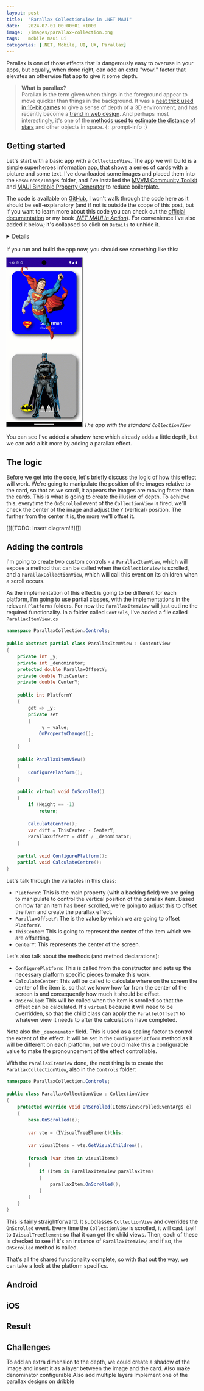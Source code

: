 ```yaml
---
layout: post
title:  "Parallax CollectionView in .NET MAUI"
date:   2024-07-01 00:00:01 +1000
image:  /images/parallax-collection.png
tags:   mobile maui ui
categories: [.NET, Mobile, UI, UX, Parallax]
---
```


Parallax is one of those effects that is dangerously easy to overuse in your apps, but equally, when done right, can add an extra "wow!" factor that elevates an otherwise flat app to give it some depth.

> **What is parallax?**<br/> Parallax is the term given when things in the foreground appear to move quicker than things in the background. It was a [neat trick used in 16-bit games](https://www.youtube.com/watch?v=FIqpX4L5w2c) to give a sense of depth of a 3D environment, and has recently become a [trend in web design](https://www.wix.com/blog/what-is-parallax-scrolling-explained-with-examples). And perhaps most interestingly, it's one of the [methods used to estimate the distance of stars](https://lco.global/spacebook/distance/parallax-and-distance-measurement/) and other objects in space.
{: .prompt-info :}

## Getting started

Let's start with a basic app with a `CollectionView`. The app we will build is a simple superheroes information app, that shows a series of cards with a picture and some text. I've downloaded some images and placed them into the `Resources/Images` folder, and I've installed the [MVVM Community Toolkit](https://learn.microsoft.com/dotnet/communitytoolkit/mvvm/) and [MAUI Bindable Property Generator](https://github.com/rrmanzano/maui-bindableproperty-generator) to reduce boilerplate.

The code is available on [GitHub](https://github.com/matt-goldman/parallax-collection), I won't walk through the code here as it should be self-explanatory (and if not is outside the scope of this post, but if you want to learn more about this code you can check out the [official documentation](https://dotnet.microsoft.com/en-us/apps/maui) or my book [_.NET MAUI in Action_](https://www.manning.com/books/dot-net-maui-in-action?utm_source=goforgoldman&utm_medium=affiliate&utm_campaign=book_goldman_dot_5_10_22&a_aid=goforgoldman&a_bid=38933097)). For convenience I've also added it below; it's collapsed so click on `Details` to unhide it.

<details>


```xml
<?xml version="1.0" encoding="utf-8" ?>
<ContentPage xmlns="http://schemas.microsoft.com/dotnet/2021/maui"
            xmlns:x="http://schemas.microsoft.com/winfx/2009/xaml"
            xmlns:vm="clr-namespace:ParallaxCollection.ViewModels;assembly=ParallaxCollection"
            x:DataType="vm:MainViewModel"
            x:Class="ParallaxCollection.MainPage">
    <Grid>
        <CollectionView ItemsSource="{Binding Heroes}"
                                    VerticalOptions="Center"
                                    x:Name="HeroesCollection">
            <CollectionView.ItemsLayout>
                <LinearItemsLayout ItemSpacing="50"
                            Orientation="Vertical"></LinearItemsLayout>
            </CollectionView.ItemsLayout>
            <CollectionView.ItemTemplate>
                <DataTemplate x:DataType="vm:HeroCardViewModel">
                    <controls:HeroCard Background="{Binding Background}"
                                HeroName="{Binding Name}"
                                SecretIdentity="{Binding SecretIdentity}"
                                HeroImage="{Binding HeroImage}"
                                HeroLogo="{Binding LogoImage}"/>
                </DataTemplate>
            </CollectionView.ItemTemplate>
        </CollectionView>
    </Grid>
</ContentPage>
```
{: file="MainPage.xaml }

It's just got a simple binding in the code behind:

```csharp
using ParallaxCollection.ViewModels;

namespace ParallaxCollection;

public partial class MainPage : ContentPage
{
    private MainViewModel _viewModel;

    public MainPage()
    {
        InitializeComponent();
        _viewModel = new MainViewModel();
        BindingContext = _viewModel;
    }
}
```
{: file="MainPage.xaml }

The ViewModel contains the collection of heroes and a method to seed the collection:

```csharp
using System.Collections.ObjectModel;
using CommunityToolkit.Mvvm.ComponentModel;
using ParallaxCollection.Models;

namespace ParallaxCollection.ViewModels;

public partial class MainViewModel : ObservableObject
{
    public MainViewModel()
    {
        SeedHeroes();
    }
    
    public ObservableCollection<HeroCardViewModel> Heroes { get; set; } = new();
    
    private void SeedHeroes()
    {
        foreach (var hero in _heroes)
        {
            Heroes.Add(new HeroCardViewModel(hero));
        }
    }
    
    private List<Hero> _heroes { get; set; } = new()
    {
        new Hero()
        {
            Name = "Superman",
            SecretIdentity = "Clark Kent",
            HeroImage = "superman.png",
            LogoImage = "superman_logo.png",
            Background = Colors.Blue
        },
        new Hero()
        {
            Name = "Batman",
            SecretIdentity = "Bruce Wayne",
            HeroImage = "batman.png",
            LogoImage = "batman_logo.png",
            Background = Colors.DarkGray
        },
        new Hero()
        {
            Name = "Wonder Woman",
            SecretIdentity = "Diana Prince",
            HeroImage = "wonderwoman.png",
            LogoImage = "wonderwoman_logo.png",
            Background = Colors.Gold
        },
        new Hero()
        {
            Name = "The Flash",
            SecretIdentity = "Barry Allen",
            HeroImage = "theflash.png",
            LogoImage = "theflash_logo.png",
            Background = Colors.Red
        },
        new Hero()
        {
            Name = "Green Lantern",
            SecretIdentity = "Hal Jordan",
            HeroImage = "greenlantern.png",
            LogoImage = "greenlantern_logo.png",
            Background = Colors.Green
        },
        new Hero()
        {
            Name = "Shazam",
            SecretIdentity = "Billy Batson",
            HeroImage = "shazam.png",
            LogoImage = "shazam_logo.png",
            Background = Colors.Red
        }
    };
}
```
{: file="ViewModels/MainViewModel.cs }

You can see that it's using a `HeroCardViewModel` and a `Hero` model.

```csharp
using ParallaxCollection.Models;

namespace ParallaxCollection.ViewModels;

public class HeroCardViewModel(Hero hero)
{
    public string Name { get; set; } = hero.Name;
    public string SecretIdentity { get; set; } = hero.SecretIdentity;
    public string HeroImage { get; set; } = hero.HeroImage;
    public string LogoImage { get; set; } = hero.LogoImage;
    public Color Background { get; set; } = hero.Background;
}
```
{: file="ViewModels/HeroCardViewModel.cs }

And the hero model itself.

```csharp
namespace ParallaxCollection.Models;

public class Hero
{
    public string Name { get; set; }
    public string SecretIdentity { get; set; }
    public string HeroImage { get; set; }
    public string LogoImage { get; set; }
    public Color Background { get; set; }
}
```
{: file="Models/Hero.cs }

Finally the `HeroCard` view itself which is used as the data template in the collection:

```xml
<?xml version="1.0" encoding="utf-8" ?>

<ContentView x:Class="ParallaxCollection.Controls.HeroCard"
            xmlns="http://schemas.microsoft.com/dotnet/2021/maui"
            xmlns:x="http://schemas.microsoft.com/winfx/2009/xaml">
    <Grid>
        <Border x:Name="Card"
                Margin="30"
                StrokeShape="RoundRectangle 30">
            <Border.Shadow>
                <Shadow Brush="Black"
                        Offset="20,20"
                        Radius="40"
                        Opacity="0.8" />
            </Border.Shadow>
            <Grid Padding="20"
                    ColumnDefinitions="2*,3*"
                    RowDefinitions="4*,*">

                <Image x:Name="HeroLogoImage"
                        Grid.Row="1"
                        Grid.Column="0"
                        VerticalOptions="Center"
                        WidthRequest="75">
                    <Image.Shadow>
                        <Shadow Brush="Black"
                                Offset="20,20"
                                Radius="40"
                                Opacity="0.8" />
                    </Image.Shadow>
                </Image>

                <VerticalStackLayout Grid.Row="1"
                                        Grid.Column="1"
                                        VerticalOptions="Center">
                    <Label x:Name="HeroNameLabel"
                            Margin="10,0,0,0"
                            FontAttributes="Bold"
                            FontSize="Title"
                            TextColor="White" />

                    <Label x:Name="SecretIdentityLabel"
                            Margin="10,0,0,0"
                            FontSize="Body"
                            TextColor="White" />
                </VerticalStackLayout>
            </Grid>
        </Border>
        
        <Image x:Name="HeroImageImage"
                VerticalOptions="Center"
                HorizontalOptions="Center"
                Aspect="AspectFit"
                HeightRequest="400" />
    </Grid>
</ContentView>
```
{: file="Controls/HeroCard.xaml }

```csharp
using Maui.BindableProperty.Generator.Core;

namespace ParallaxCollection.Controls;

public partial class HeroCard : ContentView
{
    public HeroCard()
    {
        InitializeComponent();
        BindingContext = this;
    }

    [AutoBindable(OnChanged = nameof(heroNameChanged))]
    private string heroName;
    private void heroNameChanged(string value)
    {
        HeroNameLabel.Text = value;
    }

    [AutoBindable(OnChanged = nameof(secretIdentityChanged))]
    private string secretIdentity;
    private void secretIdentityChanged(string value)
    {
        SecretIdentityLabel.Text = value;
    }

    [AutoBindable(OnChanged = nameof(heroLogoChanged))]
    private string heroLogo;
    private void heroLogoChanged(string value)
    {
        HeroLogoImage.Source = value;
    }

    [AutoBindable(OnChanged = nameof(heroImageChanged))]
    private string heroImage;
    private void heroImageChanged(string value)
    {
        HeroImageImage.Source = value;
    }

    [AutoBindable(OnChanged = nameof(backgroundChanged))]
    private Color background;
    private void backgroundChanged(Color value)
    {
        Card.Stroke = new SolidColorBrush(value);
        Card.BackgroundColor = value;
    }
}
```
{: file="Controls/HeroCard.xaml.cs }

</details>

<br/>
If you run and build the app now, you should see something like this:

![The app with a standard `CollectionView`](/images/parallax-collection-basic.gif)
_The app with the standard `CollectionView`_

You can see I've added a shadow here which already adds a little depth, but we can add a bit more by adding a parallax effect.

## The logic

Before we get into the code, let's briefly discuss the logic of how this effect will work. We're going to manipulate the position of the images relative to the card, so that as we scroll, it appears the images are moving faster than the cards. This is what is going to create the illusion of depth. To achieve this, everytime the `OnScrolled` event of the `CollectionView` is fired, we'll check the center of the image and adjust the `Y` (vertical) position. The further from the center it is, the more we'll offset it.

[[[[TODO: Insert diagram!!!]]]]

## Adding the controls

I'm going to create two custom controls - a `ParallaxItemView`, which will expose a method that can be called when the `CollectionView` is scrolled, and a `ParallaxCollectionView`, which will call this event on its children when a scroll occurs.

As the implementation of this effect is going to be different for each platform, I'm going to use partial classes, with the implementations in the relevant `Platforms` folders. For now the `ParallaxItemView` will just outline the required functionality. In a folder called `Controls`, I've added a file called `ParallaxItemView.cs`

```csharp
namespace ParallaxCollection.Controls;

public abstract partial class ParallaxItemView : ContentView
{
    private int _y;
    private int _denominator;
    protected double ParallaxOffsetY;
    private double ThisCenter;
    private double CenterY;

    public int PlatformY
    {
        get => _y;
        private set
        {
            _y = value;
            OnPropertyChanged();
        }
    }

    public ParallaxItemView()
    {
        ConfigurePlatform();
    }

    public virtual void OnScrolled()
    {
        if (Height == -1)
            return;

        CalculateCentre();
        var diff = ThisCenter - CenterY;
        ParallaxOffsetY = diff / _denominator;
    }

    partial void ConfigurePlatform();
    partial void CalculateCentre();
}
```

Let's talk through the variables in this class:

* `PlatformY`: This is the main property (with a backing field) we are going to manipulate to control the vertical position of the parallax item. Based on how far an item has been scrolled, we're going to adjust this to offset the item and create the parallax effect.
* `ParallaxOffsetY`: The is the value by which we are going to offset `PlatformY`.
* `ThisCenter`: This is going to represent the center of the item which we are offsetting.
* `CenterY`: This represents the center of the screen.

Let's also talk about the methods (and method declarations):

* `ConfigurePlatform`: This is called from the constructor and sets up the necessary platform specific pieces to make this work.
* `CalculateCenter`: This will be called to calculate where on the screen the center of the item is, so that we know how far from the center of the screen is and consequently how much it should be offset.
* `OnScrolled`: This will be called when the item is scrolled so that the offset can be calculated. It's `virtual` because it will need to be overridden, so that the child class can apply the `ParallelOffsetY` to whatever view it needs to after the calculations have completed.

Note also the `_denominator` field. This is used as a scaling factor to control the extent of the effect. It will be set in the `ConfigurePlatform` method as it will be different on each platform, but we could make this a configurable value to make the pronouncement of the effect controllable.

With the `ParallaxItemView` done, the next thing is to create the `ParallaxCollectionView`, also in the `Controls` folder:

```csharp
namespace ParallaxCollection.Controls;

public class ParallaxCollectionView : CollectionView
{
    protected override void OnScrolled(ItemsViewScrolledEventArgs e)
    {
        base.OnScrolled(e);

        var vte = (IVisualTreeElement)this;

        var visualItems = vte.GetVisualChildren();

        foreach (var item in visualItems)
        {
            if (item is ParallaxItemView parallaxItem)
            {
                parallaxItem.OnScrolled();
            }
        }
    }
}
```

This is fairly straightforward. It subclasses `CollectionView` and overrides the `OnScrolled` event. Every time the `CollectionView` is scrolled, it will cast itself to `IVisualTreeElement` so that it can get the child views. Then, each of these is checked to see if it's an instance of `ParallaxItemView`, and if so, the `OnScrolled` method is called.

That's all the shared functionality complete, so with that out the way, we can take a look at the platform specifics.

## Android

## iOS

## Result

## Challenges

To add an extra dimension to the depth, we could create a shadow of the image and insert it as a layer between the image and the card.
Also  make denominator configurable
Also add multiple layers
Implement one of the parallax designs on dribble